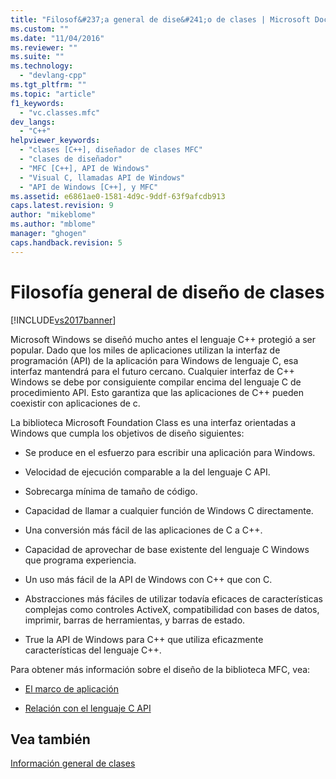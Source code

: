 ```yaml
---
title: "Filosof&#237;a general de dise&#241;o de clases | Microsoft Docs"
ms.custom: ""
ms.date: "11/04/2016"
ms.reviewer: ""
ms.suite: ""
ms.technology: 
  - "devlang-cpp"
ms.tgt_pltfrm: ""
ms.topic: "article"
f1_keywords: 
  - "vc.classes.mfc"
dev_langs: 
  - "C++"
helpviewer_keywords: 
  - "clases [C++], diseñador de clases MFC"
  - "clases de diseñador"
  - "MFC [C++], API de Windows"
  - "Visual C, llamadas API de Windows"
  - "API de Windows [C++], y MFC"
ms.assetid: e6861ae0-1581-4d9c-9ddf-63f9afcdb913
caps.latest.revision: 9
author: "mikeblome"
ms.author: "mblome"
manager: "ghogen"
caps.handback.revision: 5
---
```

# Filosof&#237;a general de dise&#241;o de clases
[!INCLUDE[vs2017banner](../assembler/inline/includes/vs2017banner.md)]

Microsoft Windows se diseñó mucho antes el lenguaje C\+\+ protegió a ser popular.  Dado que los miles de aplicaciones utilizan la interfaz de programación \(API\) de la aplicación para Windows de lenguaje C, esa interfaz mantendrá para el futuro cercano.  Cualquier interfaz de C\+\+ Windows se debe por consiguiente compilar encima del lenguaje C de procedimiento API.  Esto garantiza que las aplicaciones de C\+\+ pueden coexistir con aplicaciones de c.  
  
 La biblioteca Microsoft Foundation Class es una interfaz orientadas a Windows que cumpla los objetivos de diseño siguientes:  
  
-   Se produce en el esfuerzo para escribir una aplicación para Windows.  
  
-   Velocidad de ejecución comparable a la del lenguaje C API.  
  
-   Sobrecarga mínima de tamaño de código.  
  
-   Capacidad de llamar a cualquier función de Windows C directamente.  
  
-   Una conversión más fácil de las aplicaciones de C a C\+\+.  
  
-   Capacidad de aprovechar de base existente del lenguaje C Windows que programa experiencia.  
  
-   Un uso más fácil de la API de Windows con C\+\+ que con C.  
  
-   Abstracciones más fáciles de utilizar todavía eficaces de características complejas como controles ActiveX, compatibilidad con bases de datos, imprimir, barras de herramientas, y barras de estado.  
  
-   True la API de Windows para C\+\+ que utiliza eficazmente características del lenguaje C\+\+.  
  
 Para obtener más información sobre el diseño de la biblioteca MFC, vea:  
  
-   [El marco de aplicación](../mfc/application-framework.md)  
  
-   [Relación con el lenguaje C API](../mfc/relationship-to-the-c-language-api.md)  
  
## Vea también  
 [Información general de clases](../mfc/class-library-overview.md)